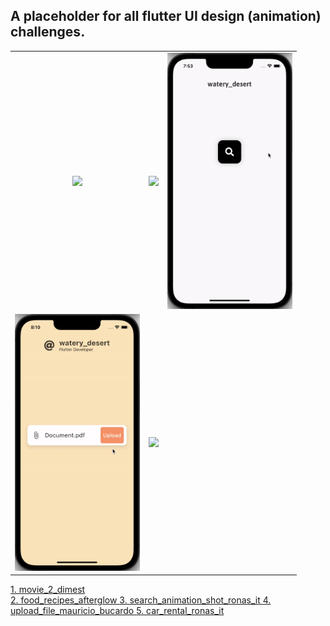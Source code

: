 ## A placeholder for all flutter UI design (animation) challenges.


<table>
   <tr>
      <td align="center">
         <a href="https://github.com/watery-desert/movie_2_dimest">
         <img src="https://raw.githubusercontent.com/watery-desert/assets/main/movie_2_dimest/screen_recording.gif"  width="200"/>
         </a>
      </td>
      <td align="center">
         <a href="https://github.com/watery-desert/food_recipes_afterglow">
         <img src="https://raw.githubusercontent.com/watery-desert/assets/main/food_recipes_afterglow/screen_recording.gif"  width="200"/>
         </a>
      </td>
      <td align="center">
         <a href="https://github.com/watery-desert/search_animation_shot_ronas_it">
         <img src="https://raw.githubusercontent.com/watery-desert/assets/main/search_animation_shot_ronas_it/screen_recording.gif"  width="200"/>
         </a>
      </td>
   </tr>
   <td align="center">
         <a href="https://github.com/watery-desert/upload_file_mauricio_bucardo">
         <img src="https://raw.githubusercontent.com/watery-desert/assets/main/upload_file_mauricio_bucardo/screen_recording.gif"  width="200"/>
         </a>
   </td>
   <td align="center">
         <a href="https://github.com/watery-desert/car_rental_ronas_it">
         <img src="https://raw.githubusercontent.com/watery-desert/assets/main/car_rental_ronas_it/screen_recording.gif"  width="200"/>
         </a>
   </td>
   <!-- <td align="center">
         <a href="https://github.com/watery-desert/car_rental_ronas_it">
         <img src="https://raw.githubusercontent.com/watery-desert/assets/main/car_rental_ronas_it/screen_recording.gif"  width="200"/>
         </a> -->
   </td>
   </tr>
</table>


<a href="https://github.com/watery-desert/movie_2_dimest">
1. movie_2_dimest
</a>

<div>

<a href="https://github.com/watery-desert/food_recipes_afterglow">
2. food_recipes_afterglow
</a>

<a href="https://github.com/watery-desert/search_animation_shot_ronas_it">
3. search_animation_shot_ronas_it
</a>

<a href="https://github.com/watery-desert/upload_file_mauricio_bucardo">
4. upload_file_mauricio_bucardo
</a>

<a href="https://github.com/watery-desert/car_rental_ronas_it">
5. car_rental_ronas_it
</a>

